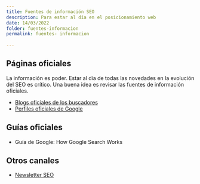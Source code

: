 ```yaml
---
title: Fuentes de información SEO
description: Para estar al día en el posicionamiento web
date: 14/03/2022
folder: fuentes-informacion
permalink: fuentes- informacion
  
---
```



## Páginas oficiales

La información es poder. Estar al día de todas las novedades en la evolución del SEO es crítico. Una buena idea es revisar las fuentes de información oficiales.

- [Blogs oficiales de los buscadores](https://chuletaseo.com/blogs-oficiales) 
- [Perfiles oficiales de Google](https://chuletaseo.com/perfiles-oficiales-google)

## Guías oficiales

- Guía de Google: How Google Search Works

## Otros canales

- [Newsletter SEO](https://chuletaseo.com/newsletter-seo)
<!--stackedit_data:
eyJoaXN0b3J5IjpbMTc4MjQ4MzE3N119
-->